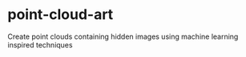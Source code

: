 # point-cloud-art
Create point clouds containing hidden images using machine learning inspired techniques
